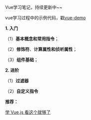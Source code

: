 Vue学习笔记，持续更新中~~

vue学习过程中的示例代码，戳[vue-demo](https://github.com/snowLeopard93/vue-demo)

**1. 入门**

（1）**基本概念和常用指令**；

（2）**修饰符**、**计算属性和侦听属性**；

（3）**组件基础**；

**2. 进阶**

（1）**过滤器**

（2）**自定义指令**

**推荐：**

[学 Vue.js 看这个就够了](https://www.bilibili.com/video/BV11s411A7h6?p=1)
